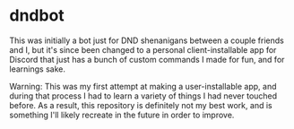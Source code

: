 # dndbot
 This was initially a bot just for DND shenanigans between a couple friends and I, but it's since been changed to a personal client-installable app for Discord that just has a bunch of custom commands I made for fun, and for learnings sake.

 Warning: This was my first attempt at making a user-installable app, and during that process I had to learn a variety of things I had never touched before. As a result, this repository is definitely not my best work, and is something I'll likely recreate in the future in order to improve.
